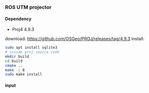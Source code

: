 ### ROS UTM projector

#### Dependency

* Proj4 4.9.3

download: https://github.com/OSGeo/PROJ/releases/tag/4.9.3
install:

```bash
sudo apt install sqlite3
# inside proj source code
mkdir build
cd build
cmake ..
make -j 8
sudo make install
```

#### input
